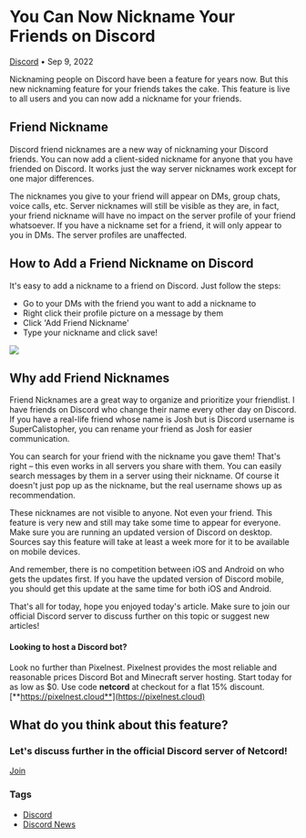 You Can Now Nickname Your Friends on Discord
============================================

[Discord](https://netcord.site/tag/discord/) • Sep 9, 2022

[](https://www.facebook.com/sharer/sharer.php?u=https://netcord.site/discord-friend-nicknames/)[](https://twitter.com/intent/tweet?text=You%20Can%20Now%20Nickname%20Your%20Friends%20on%20Discord&url=https://netcord.site/discord-friend-nicknames/)

Nicknaming people on Discord have been a feature for years now. But this new nicknaming feature for your friends takes the cake. This feature is live to all users and you can now add a nickname for your friends.

Friend Nickname
---------------

Discord friend nicknames are a new way of nicknaming your Discord friends. You can now add a client-sided nickname for anyone that you have friended on Discord. It works just the way server nicknames work except for one major differences.

The nicknames you give to your friend will appear on DMs, group chats, voice calls, etc. Server nicknames will still be visible as they are, in fact, your friend nickname will have no impact on the server profile of your friend whatsoever. If you have a nickname set for a friend, it will only appear to you in DMs. The server profiles are unaffected.

How to Add a Friend Nickname on Discord
---------------------------------------

It's easy to add a nickname to a friend on Discord. Just follow the steps:

*   Go to your DMs with the friend you want to add a nickname to
*   Right click their profile picture on a message by them
*   Click 'Add Friend Nickname'
*   Type your nickname and click save!

![](https://netcord.site/content/images/2022/09/image-19.png)

Why add Friend Nicknames
------------------------

Friend Nicknames are a great way to organize and prioritize your friendlist. I have friends on Discord who change their name every other day on Discord. If you have a real-life friend whose name is Josh but is Discord username is SuperCalistopher, you can rename your friend as Josh for easier communication.

You can search for your friend with the nickname you gave them! That's right – this even works in all servers you share with them. You can easily search messages by them in a server using their nickname. Of course it doesn't just pop up as the nickname, but the real username shows up as recommendation.

These nicknames are not visible to anyone. Not even your friend. This feature is very new and still may take some time to appear for everyone. Make sure you are running an updated version of Discord on desktop. Sources say this feature will take at least a week more for it to be available on mobile devices.

And remember, there is no competition between iOS and Android on who gets the updates first. If you have the updated version of Discord mobile, you should get this update at the same time for both iOS and Android.

That's all for today, hope you enjoyed today's article. Make sure to join our official Discord server to discuss further on this topic or suggest new articles!

#### Looking to host a Discord bot?

Look no further than Pixelnest. Pixelnest provides the most reliable and reasonable prices Discord Bot and Minecraft server hosting. Start today for as low as $0. Use code **netcord** at checkout for a flat 15% discount.  
[**https://pixelnest.cloud**](https://pixelnest.cloud)

What do you think about this feature?
-------------------------------------

### Let's discuss further in the official Discord server of Netcord!

[Join](https://discord.gg/F7v3XCwssK)

### Tags

*   [Discord](/tag/discord/ "Discord")
*   [Discord News](/tag/discord-news/ "Discord News")
